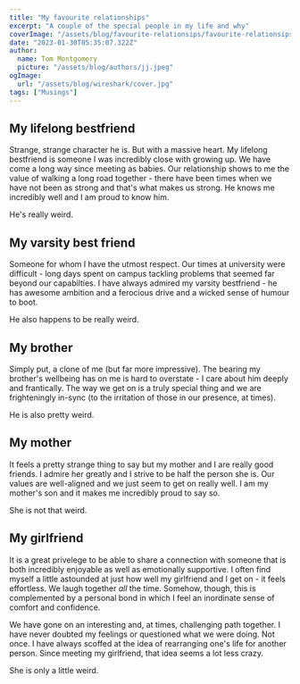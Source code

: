 ```yaml
---
title: "My favourite relationships"
excerpt: "A couple of the special people in my life and why"
coverImage: "/assets/blog/favourite-relationsips/favourite-relationsips-cover.jpg"
date: "2023-01-30T05:35:07.322Z"
author:
  name: Tom Montgomery
  picture: "/assets/blog/authors/jj.jpeg"
ogImage:
  url: "/assets/blog/wireshark/cover.jpg"
tags: ["Musings"]
---
```


## My lifelong bestfriend

Strange, strange character he is. But with a massive heart. My lifelong bestfriend is someone I was incredibly close with growing up. We have come a long way since meeting as babies. Our relationship shows to me the value of walking a long road together - there have been times when we have not been as strong and that's what makes us strong. He knows me incredibly well and I am proud to know him.

He's really weird.

## My varsity best friend

Someone for whom I have the utmost respect. Our times at university were difficult - long days spent on campus tackling problems that seemed far beyond our capabilties. I have always admired my varsity bestfriend - he has awesome ambition and a ferocious drive and a wicked sense of humour to boot.

He also happens to be really weird.

## My brother

Simply put, a clone of me (but far more impressive). The bearing my brother's wellbeing has on me is hard to overstate - I care about him deeply and frantically. The way we get on is a truly special thing and we are frighteningly in-sync (to the irritation of those in our presence, at times).

He is also pretty weird.

## My mother

It feels a pretty strange thing to say but my mother and I are really good friends. I admire her greatly and I strive to be half the person she is. Our values are well-aligned and we just seem to get on really well. I am my mother's son and it makes me incredibly proud to say so.

She is not that weird.

## My girlfriend

It is a great privelege to be able to share a connection with someone that is both incredibly enjoyable as well as emotionally supportive. I often find myself a little astounded at just how well my girlfriend and I get on - it feels effortless. We laugh together _all_ the time. Somehow, though, this is complemented by a personal bond in which I feel an inordinate sense of comfort and confidence.

We have gone on an interesting and, at times, challenging path together. I have never doubted my feelings or questioned what we were doing. Not once. I have always scoffed at the idea of rearranging one's life for another person. Since meeting my girlfriend, that idea seems a lot less crazy.

She is only a little weird.
